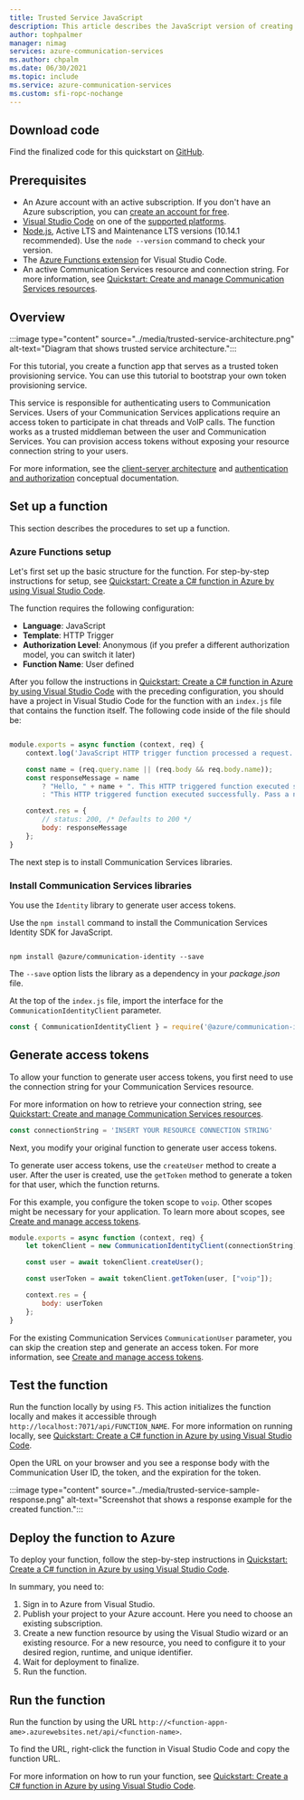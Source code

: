 ```yaml
---
title: Trusted Service JavaScript
description: This article describes the JavaScript version of creating a Trusted Service for Azure Communication Services.
author: tophpalmer
manager: nimag
services: azure-communication-services
ms.author: chpalm
ms.date: 06/30/2021
ms.topic: include
ms.service: azure-communication-services
ms.custom: sfi-ropc-nochange
---
```


## Download code

Find the finalized code for this quickstart on [GitHub](https://github.com/Azure-Samples/communication-services-javascript-quickstarts/tree/main/trusted-authentication-service).

## Prerequisites

- An Azure account with an active subscription. If you don't have an Azure subscription, you can [create an account for free](https://azure.microsoft.com/free/?WT.mc_id=A261C142F).
- [Visual Studio Code](https://code.visualstudio.com/) on one of the [supported platforms](https://code.visualstudio.com/docs/supporting/requirements#_platforms).
- [Node.js](https://nodejs.org/), Active LTS and Maintenance LTS versions (10.14.1 recommended). Use the `node --version` command to check your version.
- The [Azure Functions extension](https://marketplace.visualstudio.com/items?itemName=ms-azuretools.vscode-azurefunctions) for Visual Studio Code.
- An active Communication Services resource and connection string. For more information, see [Quickstart: Create and manage Communication Services resources](../../quickstarts/create-communication-resource.md).

## Overview

:::image type="content" source="../media/trusted-service-architecture.png" alt-text="Diagram that shows trusted service architecture.":::

For this tutorial, you create a function app that serves as a trusted token provisioning service. You can use this tutorial to bootstrap your own token provisioning service.

This service is responsible for authenticating users to Communication Services. Users of your Communication Services applications require an access token to participate in chat threads and VoIP calls. The function works as a trusted middleman between the user and Communication Services. You can provision access tokens without exposing your resource connection string to your users.

For more information, see the [client-server architecture](../../concepts/identity-model.md#client-server-architecture-for-the-bring-your-own-identity-byoi-model) and [authentication and authorization](../../concepts/authentication.md) conceptual documentation.

## Set up a function

This section describes the procedures to set up a function.

### Azure Functions setup

Let's first set up the basic structure for the function. For step-by-step instructions for setup, see [Quickstart: Create a C# function in Azure by using Visual Studio Code](../../../azure-functions/how-to-create-function-vs-code.md?pivot=programming-language-csharp?pivots=programming-language-javascript).

The function requires the following configuration:

- **Language**: JavaScript
- **Template**: HTTP Trigger
- **Authorization Level**: Anonymous (if you prefer a different authorization model, you can switch it later)
- **Function Name**: User defined

After you follow the instructions in [Quickstart: Create a C# function in Azure by using Visual Studio Code](../../../azure-functions/how-to-create-function-vs-code.md?pivot=programming-language-csharp?pivots=programming-language-javascript) with the preceding configuration, you should have a project in Visual Studio Code for the function with an `index.js` file that contains the function itself. The following code inside of the file should be:

```javascript

module.exports = async function (context, req) {
    context.log('JavaScript HTTP trigger function processed a request.');

    const name = (req.query.name || (req.body && req.body.name));
    const responseMessage = name
        ? "Hello, " + name + ". This HTTP triggered function executed successfully."
        : "This HTTP triggered function executed successfully. Pass a name in the query string or in the request body for a personalized response.";

    context.res = {
        // status: 200, /* Defaults to 200 */
        body: responseMessage
    };
}

```

The next step is to install Communication Services libraries.

### Install Communication Services libraries

You use the `Identity` library to generate user access tokens.

Use the `npm install` command to install the Communication Services Identity SDK for JavaScript.

```console

npm install @azure/communication-identity --save

```

The `--save` option lists the library as a dependency in your *package.json* file.

At the top of the `index.js` file, import the interface for the `CommunicationIdentityClient` parameter.

```javascript
const { CommunicationIdentityClient } = require('@azure/communication-identity');
```

## Generate access tokens

To allow your function to generate user access tokens, you first need to use the connection string for your Communication Services resource.

For more information on how to retrieve your connection string, see [Quickstart: Create and manage Communication Services resources](../../quickstarts/create-communication-resource.md).

``` javascript
const connectionString = 'INSERT YOUR RESOURCE CONNECTION STRING'
```

Next, you modify your original function to generate user access tokens.

To generate user access tokens, use the `createUser` method to create a user. After the user is created, use the `getToken` method to generate a token for that user, which the function returns.

For this example, you configure the token scope to `voip`. Other scopes might be necessary for your application. To learn more about scopes, see [Create and manage access tokens](../../quickstarts/identity/access-tokens.md).

```javascript
module.exports = async function (context, req) {
    let tokenClient = new CommunicationIdentityClient(connectionString);

    const user = await tokenClient.createUser();

    const userToken = await tokenClient.getToken(user, ["voip"]);

    context.res = {
        body: userToken
    };
}
```

For the existing Communication Services `CommunicationUser` parameter, you can skip the creation step and generate an access token. For more information, see [Create and manage access tokens](../../quickstarts/identity/access-tokens.md).

## Test the function

Run the function locally by using `F5`. This action initializes the function locally and makes it accessible through `http://localhost:7071/api/FUNCTION_NAME`. For more information on running locally, see [Quickstart: Create a C# function in Azure by using Visual Studio Code](../../../azure-functions/how-to-create-function-vs-code.md?pivot=programming-language-csharp?pivots=programming-language-javascript#run-the-function-locally).

Open the URL on your browser and you see a response body with the Communication User ID, the token, and the expiration for the token.

:::image type="content" source="../media/trusted-service-sample-response.png" alt-text="Screenshot that shows a response example for the created function.":::

## Deploy the function to Azure

To deploy your function, follow the step-by-step instructions in [Quickstart: Create a C# function in Azure by using Visual Studio Code](../../../azure-functions/how-to-create-function-vs-code.md?pivot=programming-language-csharp?pivots=programming-language-javascript#sign-in-to-azure).

In summary, you need to:

1. Sign in to Azure from Visual Studio.
1. Publish your project to your Azure account. Here you need to choose an existing subscription.
1. Create a new function resource by using the Visual Studio wizard or an existing resource. For a new resource, you need to configure it to your desired region, runtime, and unique identifier.
1. Wait for deployment to finalize.
1. Run the function.

## Run the function

Run the function by using the URL `http://<function-appn-ame>.azurewebsites.net/api/<function-name>`.

To find the URL, right-click the function in Visual Studio Code and copy the function URL.

For more information on how to run your function, see [Quickstart: Create a C# function in Azure by using Visual Studio Code](../../../azure-functions/how-to-create-function-vs-code.md?pivot=programming-language-csharp?pivots=programming-language-javascript#run-the-function-in-azure).
